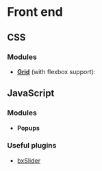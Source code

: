 # Front end

## CSS

### Modules

* **[Grid](https://github.com/Gibe/front-end/blob/master/scss/modules/_grid.scss)** (with flexbox support):

## JavaScript

### Modules

* **Popups**

### Useful plugins

* [bxSlider](http://bxslider.com/)
